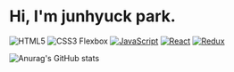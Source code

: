 

# Hi, I'm junhyuck park.

![HTML5](https://img.shields.io/badge/-HTML5-F05032?style=for-the-badge&logo=html5&logoColor=ffffff)
![CSS3 Flexbox](https://img.shields.io/badge/-CSS3%20Flexbox-F68212?style=for-the-badge&logo=CSS3&logoColor=ffffff)
[![JavaScript](https://img.shields.io/badge/-JavaScript-%23F7DF1C?style=for-the-badge&logo=javascript&logoColor=000000&labelColor=%23F7DF1C&color=%23FFCE5A)](https://developer.mozilla.org/en-US/docs/Web/JavaScript)
[![React](https://img.shields.io/badge/-React-%2361DAFB?style=for-the-badge&logo=react&logoColor=ffffff)](https://reactjs.org/)
[![Redux](https://img.shields.io/badge/-Redux-%23764ABC?style=for-the-badge&logo=redux&logoColor=ffffff)](https://redux.js.org/)

![Anurag's GitHub stats](https://github-readme-stats.vercel.app/api?username=wnsgur1855&show_icons=true&theme=radical)
